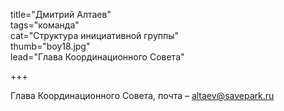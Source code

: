 
title="Дмитрий Алтаев"  
tags="команда"  
cat="Структура инициативной группы"  
thumb="boy18.jpg"  
lead="Глава Координационного Совета"  

+++  

Глава Координационного Совета, почта – altaev@savepark.ru   
